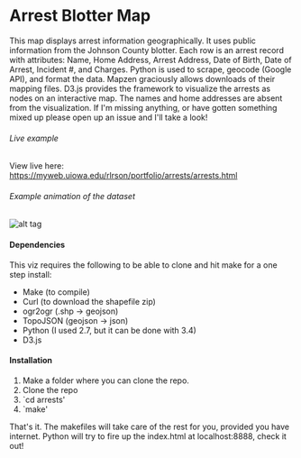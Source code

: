 # Arrest Blotter Map

This map displays arrest information geographically. It uses public information from the Johnson County blotter. Each row is an arrest record with attributes: Name, Home Address, Arrest Address, Date of Birth, Date of Arrest, Incident #, and Charges. Python is used to scrape, geocode (Google API), and format the data. Mapzen graciously allows downloads of their mapping files. D3.js provides the framework to visualize the arrests as nodes on an interactive map. The names and home addresses are absent from the visualization. If I'm missing anything, or have gotten something mixed up please open up an issue and I'll take a look!

###### Live example
View live here: https://myweb.uiowa.edu/rlrson/portfolio/arrests/arrests.html

###### Example animation of the dataset
![alt tag](https://raw.github.com/ryan-p-larson/arrests/master/examples/arrests.gif)


#### Dependencies
This viz requires the following to be able to clone and hit make for a one step install:
* Make (to compile)
* Curl (to download the shapefile zip)
* ogr2ogr (.shp -> geojson)
* TopoJSON (geojson -> json)
* Python (I used 2.7, but it can be done with 3.4)
* D3.js

#### Installation
1. Make a folder where you can clone the repo.
2. Clone the repo
3. `cd arrests'
4. `make'

That's it. The makefiles will take care of the rest for you, provided you have internet. Python will try to fire up the index.html at localhost:8888, check it out!
